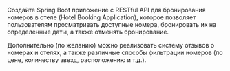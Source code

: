 Создайте Spring Boot приложение с RESTful API для бронирования номеров в отеле (Hotel Booking Application), 
которое позволяет пользователям просматривать доступные номера, 
бронировать их на определенные даты, а также отменять бронирование.

Дополнительно (по желанию) можно реализовать систему отзывов о 
номерах и отелях, а также различные способы фильтрации номеров 
(по цене, количеству звезд, расположению и т.д.).